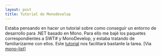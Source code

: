 ```yaml
---
layout: post
title: Tutorial de Monodevelop
---
```


Estaba pensando en hacer un tutorial sobre como conseguir un entorno de desarrollo para .NET basado en Mono. Para ello me bajé los paquetes correspondientes a SWT# y MonoDevelop, y estaba tratando de familiarizarme con ellos. Este
<a title="MonoDevelop Homepage" href="http://www.monodevelop.com/tutorial.aspx">tutorial</a>  nos facilitará bastante la tarea.
[Via <a href="http://lists.ximian.com/mailman/listinfo/mono-list">mono-list</a>] 

